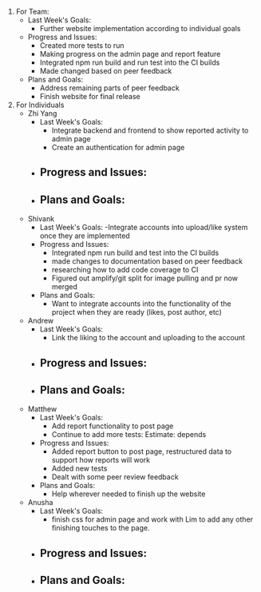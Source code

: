 1. For Team:
   - Last Week's Goals:
       - Further website implementation according to individual goals
   - Progress and Issues:
       - Created more tests to run
       - Making progress on the admin page and report feature
       - Integrated npm run build and run test into the CI builds
       - Made changed based on peer feedback
   - Plans and Goals:
       - Address remaining parts of peer feedback
       - Finish website for final release
3. For Individuals
   - Zhi Yang
       - Last Week's Goals:
           - Integrate backend and frontend to show reported activity to admin page
           - Create an authentication for admin page
       - Progress and Issues:
           - 
       - Plans and Goals:
           - 
   - Shivank
      - Last Week's Goals:
           -Integrate accounts into upload/like system once they are implemented
       - Progress and Issues:
           - Integrated npm run build and test into the CI builds
           - made changes to documentation based on peer feedback
           - researching how to add code coverage to CI
           - Figured out amplify/git split for image pulling and pr now merged
       - Plans and Goals:
           - Want to integrate accounts into the functionality of the project when they are ready (likes, post author, etc)
   - Andrew
      - Last Week's Goals:
           - Link the liking to the account and uploading to the account
       - Progress and Issues:
           - 
       - Plans and Goals:
           - 
   - Matthew
       - Last Week's Goals:
          - Add report functionality to post page
          - Continue to add more tests: Estimate: depends
       - Progress and Issues:
          - Added report button to post page, restructured data to support how reports will work
          - Added new tests
          - Dealt with some peer review feedback
       - Plans and Goals:
          - Help wherever needed to finish up the website
   - Anusha
      - Last Week's Goals:
           - finish css for admin page and work with Lim to add any other finishing touches to the page.
       - Progress and Issues:
           - 
       - Plans and Goals:
           - 
